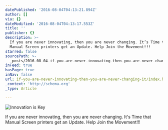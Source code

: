 ```yaml
---
datePublished: '2016-08-04T04:13:21.894Z'
author: []
via: {}
dateModified: '2016-08-04T04:13:17.553Z'
title: ''
publisher: {}
description: >-
  If you are never innovating, then you are never changing. It’s Time that
  Manual Screen printers get an Update. Help Join the Movement!!!
starred: false
sourcePath: >-
  _posts/2016-08-04-if-you-are-never-innovating-then-you-are-never-changing-it.md
inFeed: true
hasPage: true
inNav: false
url: if-you-are-never-innovating-then-you-are-never-changing-it/index.html
_context: 'http://schema.org'
_type: Article

---
```

![Innovation is Key](https://the-grid-user-content.s3-us-west-2.amazonaws.com/70a3742c-916d-4b89-80da-24026c09a8ce.jpg)

If you are never innovating, then you are never changing. It's Time that Manual Screen printers get an Update. Help Join the Movement!!!